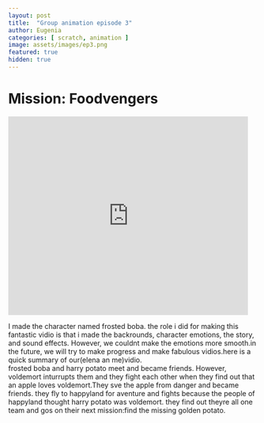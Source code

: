 ```yaml
---
layout: post
title:  "Group animation episode 3"
author: Eugenia
categories: [ scratch, animation ]
image: assets/images/ep3.png
featured: true
hidden: true
---
```


# Mission: Foodvengers
<iframe src="https://scratch.mit.edu/projects/1071126154/embed" allowtransparency="true" width="485" height="402" frameborder="0" scrolling="no" allowfullscreen></iframe>

I made the character named frosted boba. the role i did for making this fantastic vidio is that i made the backrounds, character emotions, the story, and sound effects. However, we couldnt make the emotions more smooth.in the future, we will try to make progress and make fabulous vidios.here is a quick summary of our(elena an me)vidio.</br> frosted boba and harry potato meet and became friends. However, voldemort inturrupts them and they fight each other when they find out that an apple loves voldemort.They sve the apple from danger and became friends. they fly to happyland for aventure and fights because the people of happyland thought harry potato was voldemort. they find out theyre all one team and gos on their next mission:find the missing golden potato.